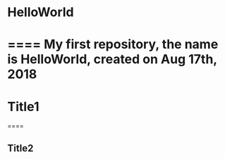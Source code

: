 # HelloWorld
====
My first repository, the name is HelloWorld, created on Aug 17th, 2018
====
# Title1
====
## Title2
